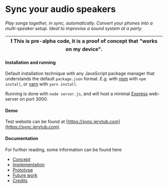 # Sync your audio speakers

   *Play songs together, in sync, automatically.
   Convert your phones into a multi-speaker setup.
   Ideal to improvise a sound system at a party.*

| ❗ This is pre-alpha code, it is a proof of concept that "works on my device". |
|--------------------------------------------------------------------------------|
  
#### Installation and running
Default installation technique with any JavaScript package manager that understands the default `package.json` format.
E.g. with [npm](https://docs.npmjs.com/cli/v8/commands/npm-install) with `npm install`, or [yarn](https://yarnpkg.com/cli/install) with `yarn install`.

Running is done with `node server.js`, and will host a minimal [Express](http://expressjs.com/) web-server on port 3000.

#### Demo 
Test website can be found at [https://sync.jervtub.com](https://sync.jervtub.com).

#### Documentation
For further reading, some information can be found here
* [Concept](docs/concept.md)
* [Implementation](docs/implementation.md)
* [Prototype](docs/prototype.md)
* [Future work](docs/future-work.md)
* [Credits](docs/credits.md)
